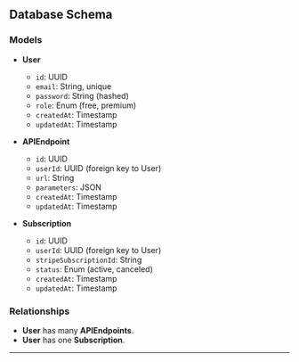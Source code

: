 ## Database Schema

### Models

- **User**
  - `id`: UUID
  - `email`: String, unique
  - `password`: String (hashed)
  - `role`: Enum (free, premium)
  - `createdAt`: Timestamp
  - `updatedAt`: Timestamp

- **APIEndpoint**
  - `id`: UUID
  - `userId`: UUID (foreign key to User)
  - `url`: String
  - `parameters`: JSON
  - `createdAt`: Timestamp
  - `updatedAt`: Timestamp

- **Subscription**
  - `id`: UUID
  - `userId`: UUID (foreign key to User)
  - `stripeSubscriptionId`: String
  - `status`: Enum (active, canceled)
  - `createdAt`: Timestamp
  - `updatedAt`: Timestamp

### Relationships

- **User** has many **APIEndpoints**.
- **User** has one **Subscription**.

---
